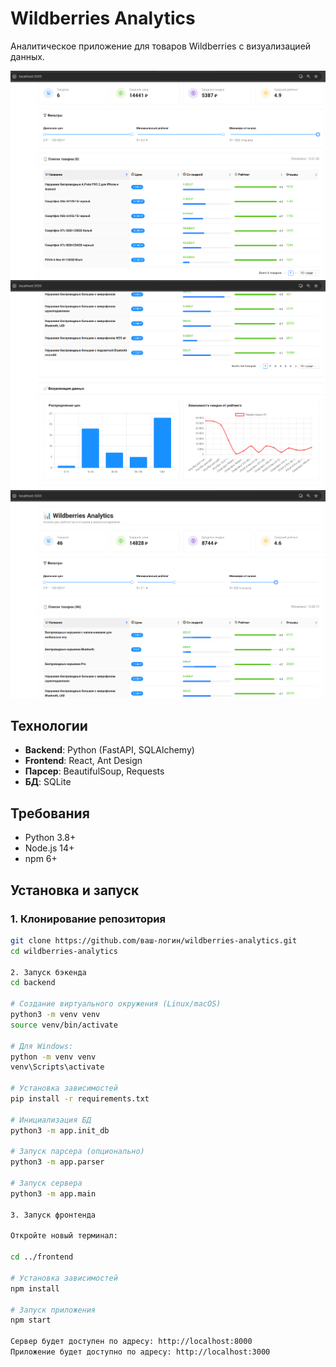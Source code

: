 # Wildberries Analytics

Аналитическое приложение для товаров Wildberries с визуализацией данных.

![Главная страница](screenshots/dashboard.png)
![Фильтры](screenshots/dashboard_2.png)
![Графики](screenshots/dashboard_3.png)

## Технологии

- **Backend**: Python (FastAPI, SQLAlchemy)
- **Frontend**: React, Ant Design
- **Парсер**: BeautifulSoup, Requests
- **БД**: SQLite

## Требования
- Python 3.8+
- Node.js 14+
- npm 6+

## Установка и запуск

### 1. Клонирование репозитория
```bash
git clone https://github.com/ваш-логин/wildberries-analytics.git
cd wildberries-analytics

2. Запуск бэкенда
cd backend

# Создание виртуального окружения (Linux/macOS)
python3 -m venv venv
source venv/bin/activate

# Для Windows:
python -m venv venv
venv\Scripts\activate

# Установка зависимостей
pip install -r requirements.txt

# Инициализация БД
python3 -m app.init_db

# Запуск парсера (опционально)
python3 -m app.parser

# Запуск сервера
python3 -m app.main

3. Запуск фронтенда

Откройте новый терминал:

cd ../frontend

# Установка зависимостей
npm install

# Запуск приложения
npm start

Сервер будет доступен по адресу: http://localhost:8000
Приложение будет доступно по адресу: http://localhost:3000

